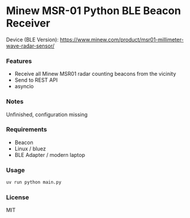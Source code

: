 # Minew MSR-01 Python BLE Beacon Receiver

Device (BLE Version): https://www.minew.com/product/msr01-millimeter-wave-radar-sensor/


### Features
 - Receive all Minew MSR01 radar counting beacons from the vicinity
 - Send to REST API
 - asyncio

### Notes

Unfinished, configuration missing

### Requirements

 - Beacon
 - Linux / bluez
 - BLE Adapter / modern laptop

### Usage

```bash
uv run python main.py
```

### License

MIT